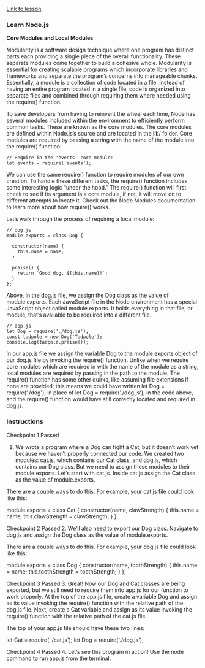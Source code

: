 [Link to lesson](https://www.codecademy.com/paths/create-a-back-end-app-with-javascript/tracks/bapi-learn-express/modules/introduction-to-node-js/lessons/node/exercises/modules)

### Learn Node.js

**Core Modules and Local Modules**

Modularity is a software design technique where one program has distinct parts each providing a single piece of the overall functionality. These separate modules come together to build a cohesive whole. Modularity is essential for creating scalable programs which incorporate libraries and frameworks and separate the program’s concerns into manageable chunks. Essentially, a module is a collection of code located in a file. Instead of having an entire program located in a single file, code is organized into separate files and combined through requiring them where needed using the require() function.

To save developers from having to reinvent the wheel each time, Node has several modules included within the environment to efficiently perform common tasks. These are known as the core modules. The core modules are defined within Node.js’s source and are located in the lib/ folder. Core modules are required by passing a string with the name of the module into the require() function:
```
// Require in the 'events' core module:
let events = require('events');
```
We can use the same require() function to require modules of our own creation. To handle these different tasks, the require() function includes some interesting logic “under the hood.” The require() function will first check to see if its argument is a core module, if not, it will move on to different attempts to locate it. Check out the Node Modules documentation to learn more about how require() works.

Let’s walk through the process of requiring a local module:
```
// dog.js
module.exports = class Dog {

  constructor(name) {
    this.name = name;
  }

  praise() {
    return `Good dog, ${this.name}!`;
  }
};
```
Above, in the dog.js file, we assign the Dog class as the value of module.exports. Each JavaScript file in the Node environment has a special JavaScript object called module.exports. It holds everything in that file, or module, that’s available to be required into a different file.
```
// app.js
let Dog = require('./dog.js');
const tadpole = new Dog('Tadpole');
console.log(tadpole.praise());
```
In our app.js file we assign the variable Dog to the module.exports object of our dog.js file by invoking the require() function. Unlike when we require core modules which are required in with the name of the module as a string, local modules are required by passing in the path to the module. The require() function has some other quirks, like assuming file extensions if none are provided; this means we could have written let Dog = require('./dog'); in place of let Dog = require('./dog.js'); in the code above, and the require() function would have still correctly located and required in dog.js.


### Instructions

Checkpoint 1 Passed
1. We wrote a program where a Dog can fight a Cat, but it doesn’t work yet because we haven’t properly connected our code. We created two modules: cat.js, which contains our Cat class, and dog.js, which contains our Dog class. But we need to assign these modules to their module.exports. Let’s start with cat.js. Inside cat.js assign the Cat class as the value of module.exports.

There are a couple ways to do this. For example, your cat.js file could look like this:

module.exports = class Cat {
  constructor(name, clawStrength) {
    this.name = name;
    this.clawStrength = clawStrength;
  }
};

Checkpoint 2 Passed
2. We’ll also need to export our Dog class. Navigate to dog.js and assign the Dog class as the value of module.exports.

There are a couple ways to do this. For example, your dog.js file could look like this:

module.exports = class Dog {
  constructor(name, toothStrength) {
    this.name = name;
    this.toothStrength = toothStrength;
  }
};

Checkpoint 3 Passed
3. Great! Now our Dog and Cat classes are being exported, but we still need to require them into app.js for our function to work properly. At the top of the app.js file, create a variable Dog and assign as its value invoking the require() function with the relative path of the dog.js file. Next, create a Cat variable and assign as its value invoking the require() function with the relative path of the cat.js file.

The top of your app.js file should have these two lines:

let Cat = require('./cat.js');
let Dog = require('./dog.js');

Checkpoint 4 Passed
4. Let’s see this program in action! Use the node command to run app.js from the terminal.
